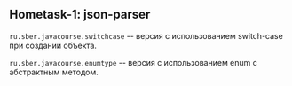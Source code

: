 ## Hometask-1: json-parser ##

`ru.sber.javacourse.switchcase` -- версия с использованием switch-case при создании объекта.

`ru.sber.javacourse.enumtype` -- версия с использованием enum с абстрактным методом.